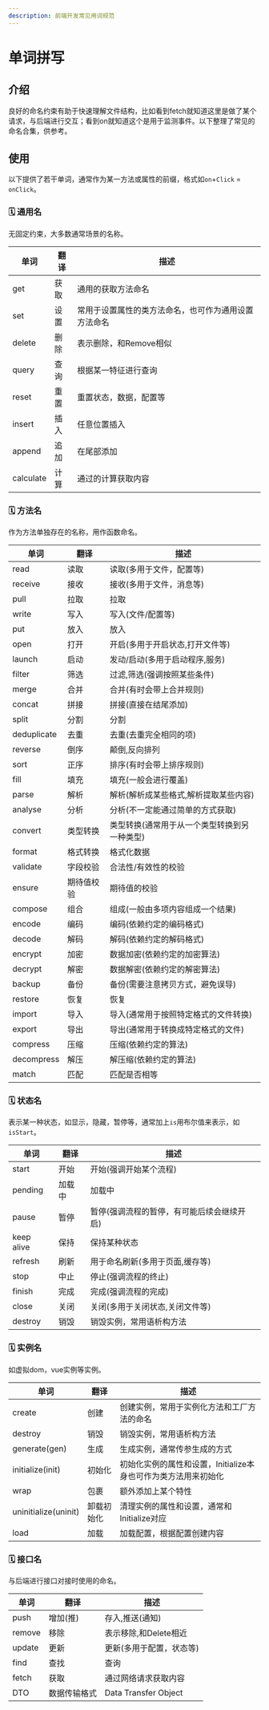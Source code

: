 ```yaml
---
description: 前端开发常见用词规范
---
```


# 单词拼写

## 介绍

良好的命名约束有助于快速理解文件结构，比如看到fetch就知道这里是做了某个请求，与后端进行交互；看到on就知道这个是用于监测事件。以下整理了常见的命名合集，供参考。



## 使用

以下提供了若干单词，通常作为某一方法或属性的前缀，格式如`on`+`Click` = `onClick`。

### 🗓 通用名

无固定约束，大多数通常场景的名称。

| 单词      | 翻译 | 描述                                                 |
| --------- | ---- | ---------------------------------------------------- |
| get       | 获取 | 通用的获取方法命名                                   |
| set       | 设置 | 常用于设置属性的类方法命名，也可作为通用设置方法命名 |
| delete    | 删除 | 表示删除，和Remove相似                               |
| query     | 查询 | 根据某一特征进行查询                                 |
| reset     | 重置 | 重置状态，数据，配置等                               |
| insert    | 插入 | 任意位置插入                                         |
| append    | 追加 | 在尾部添加                                           |
| calculate | 计算 | 通过的计算获取内容                                   |


### 🗓 方法名

作为方法单独存在的名称，用作函数命名。

| 单词        | 翻译       | 描述                                         |
| ----------- | ---------- | -------------------------------------------- |
| read        | 读取       | 读取(多用于文件，配置等)                     |
| receive     | 接收       | 接收(多用于文件，消息等)                     |
| pull        | 拉取       | 拉取                                         |
| write       | 写入       | 写入(文件/配置等)                            |
| put         | 放入       | 放入                                         |
| open        | 打开       | 开启(多用于开启状态,打开文件等)              |
| launch      | 启动       | 发动/启动(多用于启动程序,服务)               |
| filter      | 筛选       | 过滤,筛选(强调按照某些条件)                  |
| merge       | 合并       | 合并(有时会带上合并规则)                     |
| concat      | 拼接       | 拼接(直接在结尾添加)                         |
| split       | 分割       | 分割                                         |
| deduplicate | 去重       | 去重(去重完全相同的项)                       |
| reverse     | 倒序       | 颠倒,反向排列                                |
| sort        | 正序       | 排序(有时会带上排序规则)                     |
| fill        | 填充       | 填充(一般会进行覆盖)                         |
| parse       | 解析       | 解析(解析成某些格式,解析提取某些内容)        |
| analyse     | 分析       | 分析(不一定能通过简单的方式获取)             |
| convert     | 类型转换   | 类型转换(通常用于从一个类型转换到另一种类型) |
| format      | 格式转换   | 格式化数据                                   |
| validate    | 字段校验   | 合法性/有效性的校验                          |
| ensure      | 期待值校验 | 期待值的校验                                 |
| compose     | 组合       | 组成(一般由多项内容组成一个结果)             |
| encode      | 编码       | 编码(依赖约定的编码格式)                     |
| decode      | 解码       | 解码(依赖约定的解码格式)                     |
| encrypt     | 加密       | 数据加密(依赖约定的加密算法)                 |
| decrypt     | 解密       | 数据解密(依赖约定的解密算法)                 |
| backup      | 备份       | 备份(需要注意拷贝方式，避免误导)             |
| restore     | 恢复       | 恢复                                         |
| import      | 导入       | 导入(通常用于按照特定格式的文件转换)         |
| export      | 导出       | 导出(通常用于转换成特定格式的文件)           |
| compress    | 压缩       | 压缩(依赖约定的算法)                         |
| decompress  | 解压       | 解压缩(依赖约定的算法)                       |
| match       | 匹配       | 匹配是否相等                                 |

### 🗓 状态名

表示某一种状态，如显示，隐藏，暂停等，通常加上`is`用布尔值来表示，如`isStart`。

| 单词       | 翻译   | 描述                                       |
| ---------- | ------ | ------------------------------------------ |
| start      | 开始   | 开始(强调开始某个流程)                     |
| pending    | 加载中 | 加载中                                     |
| pause      | 暂停   | 暂停(强调流程的暂停，有可能后续会继续开启) |
| keep alive | 保持   | 保持某种状态                               |
| refresh    | 刷新   | 用于命名刷新(多用于页面,缓存等)            |
| stop       | 中止   | 停止(强调流程的终止)                       |
| finish     | 完成   | 完成(强调流程的完成)                       |
| close      | 关闭   | 关闭(多用于关闭状态,关闭文件等)            |
| destroy    | 销毁   | 销毁实例，常用语析构方法                   |

### 🗓 实例名

如虚拟dom，vue实例等实例。

| 单词                 | 翻译       | 描述                                                           |
| -------------------- | ---------- | -------------------------------------------------------------- |
| create               | 创建       | 创建实例，常用于实例化方法和工厂方法的命名                     |
| destroy              | 销毁       | 销毁实例，常用语析构方法                                       |
| generate(gen)        | 生成       | 生成实例，通常传参生成的方式                                   |
| initialize(init)     | 初始化     | 初始化实例的属性和设置，Initialize本身也可作为类方法用来初始化 |
| wrap                 | 包裹       | 额外添加上某个特性                                             |
| uninitialize(uninit) | 卸载初始化 | 清理实例的属性和设置，通常和Initialize对应                     |
| load                 | 加载       | 加载配置，根据配置创建内容                                     |

### 🗓 接口名

与后端进行接口对接时使用的命名。

| 单词   | 翻译         | 描述                     |
| ------ | ------------ | ------------------------ |
| push   | 增加(推)     | 存入,推送(通知)          |
| remove | 移除         | 表示移除,和Delete相近    |
| update | 更新         | 更新(多用于配置，状态等) |
| find   | 查找         | 查询                     |
| fetch  | 获取         | 通过网络请求获取内容     |
| DTO    | 数据传输格式 | Data Transfer Object     |



